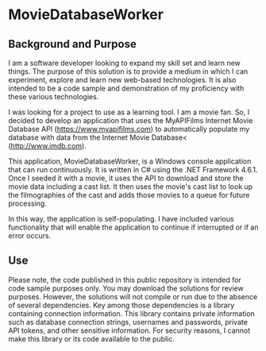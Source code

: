 # MovieDatabaseWorker

## Background and Purpose
I am a software developer looking to expand my skill set and learn new things.  The purpose of this solution is to provide a medium in which I can experiment, explore and learn new web-based technologies.  It is also intended to be a code sample and demonstration of my proficiency with these various technologies.

I was looking for a project to use as a learning tool.  I am a movie fan.  So, I decided to develop an application that uses the MyAPIFilms Internet Movie Database API (https://www.myapifilms.com) to automatically populate my database with data from the Internet Movie Database< (http://www.imdb.com).

This application, MovieDatabaseWorker, is a Windows console application that can run continuously.  It is written in C# using the .NET Framework 4.6.1.  Once I seeded it with a movie, it uses the API to download and store the movie data including a cast list.  It then uses the movie's cast list to look up the filmographies of the cast and adds those movies to a queue for future processing.

In this way, the application is self-populating.  I have included various functionality that will enable the application to continue if interrupted or if an error occurs.

## Use

Please note, the code published in this public repository is intended for code sample purposes only.  You may download the solutions for review purposes. However, the solutions will not compile or run due to the absence of several dependencies.  Key among those dependencies is a library containing connection information.  This library contains private information such as database connection strings, usernames and passwords, private API tokens, and other sensitive information.  For security reasons, I cannot make this library or its code available to the public.
